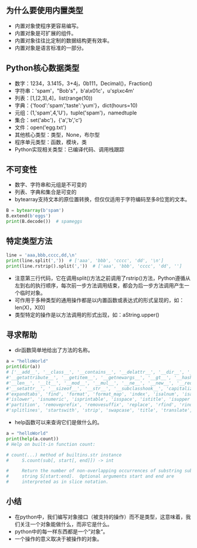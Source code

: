 ## 为什么要使用内置类型
- 内置对象使程序更容易编写。
- 内置对象是可扩展的组件。
- 内置对象往往比定制的数据结构更有效率。
- 内置对象是语言标准的一部分。
## Python核心数据类型

- 数字：1234，3.1415，3+4j，0b111，Decimal()，Fraction()
- 字符串：'spam'，"Bob's"，b'a\x01c'，u'sp\xc4m'
- 列表：[1,[2,3],4]，list(range(10))
- 字典：{'food':'spam','taste':'yum'}，dict(hours=10)
- 元组：(1,'spam',4,'U')，tuple('spam')，namedtuple
- 集合：set('abc')，{'a','b','c'}
- 文件：open('egg.txt')
- 其他核心类型：类型，None，布尔型
- 程序单元类型：函数，模块，类
- Python实现相关类型：已编译代码、调用栈跟踪

## 不可变性

- 数字、字符串和元组是不可变的
- 列表、字典和集合是可变的
- bytearray支持文本的原位置转换，但仅仅适用于字符编码至多8位宽的文本。
```python
B = bytearray(b'spam')
B.extend(b'eggs')
print(B.decode())  # spameggs
```
## 特定类型方法
```python
line = 'aaa,bbb,cccc,dd,\n'
print(line.split(','))  # ['aaa', 'bbb', 'cccc', 'dd', '\n']
print(line.rstrip().split(','))  # ['aaa', 'bbb', 'cccc', 'dd', '']
```

- 注意第三行代码，它在调用split()方法之前调用了rstrip()方法，Python遵循从左到右的执行顺序，每次前一步方法调用结束，都会为后一步方法调用产生一个临时对象。
- 可作用于多种类型的通用操作都是以内置函数或表达式的形式呈现的，如：len(X)，X[0]
- 类型特定的操作是以方法调用的形式出现，如：aString.upper()
## 寻求帮助

- dir函数简单地给出了方法的名称。
```python
a = "helloWorld"
print(dir(a))
# ['__add__', '__class__', '__contains__', '__delattr__', '__dir__', '__doc__', '__eq__', '__format__', '__ge__',
#'__getattribute__', '__getitem__', '__getnewargs__', '__gt__', '__hash__', '__init__', '__init_subclass__', '__iter__', '__le__', 
#'__len__', '__lt__', '__mod__', '__mul__', '__ne__', '__new__', '__reduce__', '__reduce_ex__', '__repr__', '__rmod__', '__rmul__', 
#'__setattr__', '__sizeof__', '__str__', '__subclasshook__', 'capitalize', 'casefold', 'center', 'count', 'encode', 'endswith', 
#'expandtabs', 'find', 'format', 'format_map', 'index', 'isalnum', 'isalpha', 'isascii', 'isdecimal', 'isdigit', 'isidentifier',
#'islower', 'isnumeric', 'isprintable', 'isspace', 'istitle', 'isupper', 'join', 'ljust', 'lower', 'lstrip', 'maketrans',
#'partition', 'removeprefix', 'removesuffix', 'replace', 'rfind', 'rindex', 'rjust', 'rpartition', 'rsplit', 'rstrip', 'split', 
#'splitlines', 'startswith', 'strip', 'swapcase', 'title', 'translate', 'upper', 'zfill']

```

- help函数可以来查询它们是做什么的。
```python
a = "helloWorld"
print(help(a.count))
# Help on built-in function count:

# count(...) method of builtins.str instance
#     S.count(sub[, start[, end]]) -> int

#     Return the number of non-overlapping occurrences of substring sub in
#     string S[start:end].  Optional arguments start and end are
#     interpreted as in slice notation.
```
## 小结

- 在python中，我们编写对象接口（被支持的操作）而不是类型，这意味着，我们关注一个对象能做什么，而非它是什么。
- python中的每一样东西都是一个”对象“。
- 一个操作的意义取决于被操作的对象。
